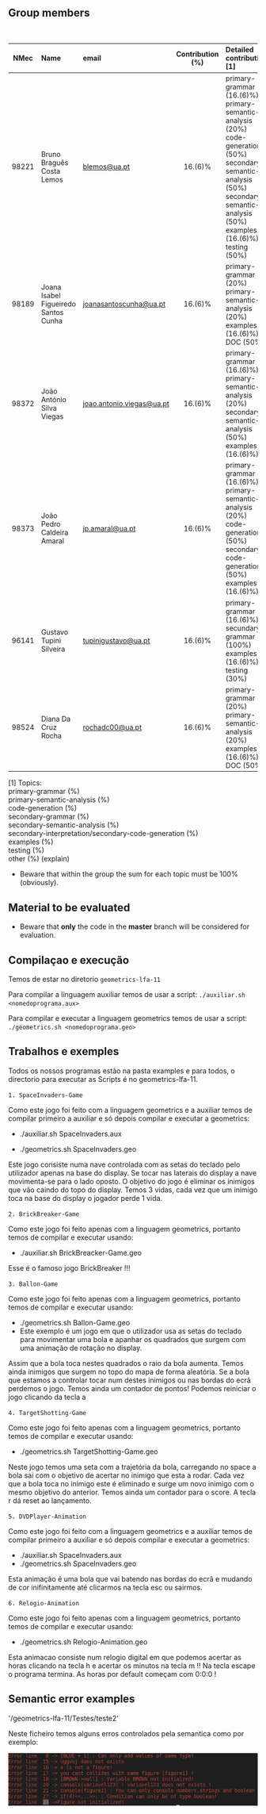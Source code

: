 ## Group members
&nbsp;

| NMec | Name | email | Contribution (%) | Detailed contribution [1]
|:-:|:--|:--|:-:|:--|
| 98221 | Bruno Braguês Costa Lemos | blemos@ua.pt | 16.(6)% | primary-grammar (16.(6)%)<br>primary-semantic-analysis (20%)<br>code-generation (50%)<br>secondary-semantic-analysis (50%)<br>secondary-semantic-analysis (50%)<br>examples (16.(6)%)<br>testing (50%) |
| 98189 | Joana Isabel Figueiredo Santos Cunha | joanasantoscunha@ua.pt | 16.(6)% | primary-grammar (20%)<br> primary-semantic-analysis (20%) <br> examples (16.(6)%) <br> DOC (50%) |
| 98372 | João António Silva Viegas | joao.antonio.viegas@ua.pt | 16.(6)% | primary-grammar (16.(6)%)<br>primary-semantic-analysis (20%)<br>secondary-semantic-analysis (50%)<br>examples (16.(6)%)|
| 98373 | João Pedro Caldeira Amaral | jp.amaral@ua.pt | 16.(6)% | primary-grammar (16.(6)%)<br>primary-semantic-analysis (20%)<br>code-generation (50%)<br>secondary-code-generation (50%)<br>examples (16.(6)%)|
| 96141 | Gustavo Tupini Silveira | tupinigustavo@ua.pt | 16.(6)% | primary-grammar (16.(6)%)<br>secundary-grammar (100%)<br>examples (16.(6)%)<br>testing (30%)|
| 98524 | Diana Da Cruz Rocha | rochadc00@ua.pt | 16.(6)% | primary-grammar (20%)<br> primary-semantic-analysis (20%) <br> examples (16.(6)%) <br> DOC (50%) |

[1] Topics:<br>
   primary-grammar (%)<br>primary-semantic-analysis (%)<br>code-generation (%)<br>secondary-grammar (%)<br>secondary-semantic-analysis (%)<br>secondary-interpretation/secondary-code-generation (%)<br>examples (%)<br>testing (%)<br>other (%) (explain)

- Beware that within the group the sum for each topic must be 100% (obviously).

## Material to be evaluated

- Beware that **only** the code in the **master** branch will be considered for evaluation.

## Compilaçao e execução
 Temos de estar no diretorio `geometrics-lfa-11`
 
 Para compilar a linguagem auxiliar temos de usar a script: `./auxiliar.sh <nomedoprograma.aux>`
 
 Para compilar  e executar a linguagem geometrics temos de usar a script: `./geometrics.sh <nomedoprograma.geo>`

## Trabalhos e exemples

Todos os nossos programas estão na pasta examples e para todos, o directorio para executar as Scripts é no geometrics-lfa-11.

`1. SpaceInvaders-Game`

   Como este jogo foi feito com a linguagem geometrics e a auxiliar temos de compilar primeiro a auxiliar e só depois compilar e executar a geometrics:
   
   - ./auxiliar.sh SpaceInvaders.aux
   
   - ./geometrics.sh SpaceInvaders.geo
   
   Este jogo consiste numa nave controlada com as setas do teclado pelo utilizador apenas na base do display. Se tocar nas laterais do display a nave movimenta-se para o lado oposto.
O objetivo do jogo é eliminar os inimigos que vão caindo do topo do display.
Temos 3 vidas, cada vez que um inimigo toca na base do display o jogador perde 1 vida.

`2. BrickBreaker-Game`

   Como este jogo foi feito apenas com a linguagem geometrics, portanto temos de compilar e executar usando:
   
   - ./auxiliar.sh BrickBreacker-Game.geo
   
   Esse é o famoso jogo BrickBreaker !!!
 
`3. Ballon-Game`

   Como este jogo foi feito apenas com a linguagem geometrics, portanto temos de compilar e executar usando:
   
   - ./geometrics.sh Ballon-Game.geo
   - 
       Este exemplo é um jogo em que o utilizador usa as setas do teclado para movimentar uma bola e apanhar os quadrados que surgem com uma animação de rotação no display.
     
   Assim que a bola toca nestes quadrados o raio da bola aumenta.
   Temos ainda inimigos que surgem no topo do mapa de forma aleatória. Se a bola que estamos a controlar tocar num destes inimigos ou nas bordas do ecrã perdemos o jogo. Temos ainda um contador de pontos! Podemos reiniciar o jogo clicando da tecla a
   
`4. TargetShotting-Game`

   Como este jogo foi feito apenas com a linguagem geometrics, portanto temos de compilar e executar usando:
   
   - ./geometrics.sh TargetShotting-Game.geo
   
   Neste jogo temos uma seta com a trajetória da bola, carregando no space a bola sai com o objetivo de acertar no inimigo que esta a rodar.
Cada vez que a bola toca no inimigo este é eliminado e surge um novo inimigo com o mesmo objetivo do anterior. Temos ainda um contador para o score. A tecla r dá reset ao lançamento.

`5. DVDPlayer-Animation`

   Como este jogo foi feito com a linguagem geometrics e a auxiliar temos de compilar primeiro a auxiliar e só depois compilar e executar a geometrics:
   
   - ./auxiliar.sh SpaceInvaders.aux
   - ./geometrics.sh SpaceInvaders.geo

   Esta animação é uma bola que vai batendo nas bordas do ecrã e mudando de cor inifinitamente até clicarmos na tecla esc ou sairmos.

`6. Relogio-Animation`
   
   Como este jogo foi feito apenas com a linguagem geometrics, portanto temos de compilar e executar usando:
   
   - ./geometrics.sh Relogio-Animation.geo
   
   Esta animacao consiste num relogio digital em que podemos acertar as horas clicando na tecla h e acertar os minutos na tecla m !! Na tecla escape o programa termina.
   As horas por default começam com 0:0:0 ! 

## Semantic error examples

   '/geometrics-lfa-11/Testes/teste2'
   
Neste ficheiro temos alguns erros controlados pela semantica como por exemplo:

![](erros.png) 




      
